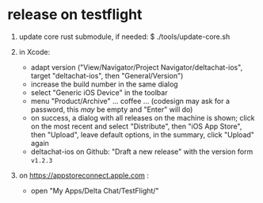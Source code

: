 # release on testflight

1. update core rust submodule, if needed:
   $ ./tools/update-core.sh

2. in Xcode:
   - adapt version ("View/Navigator/Project Navigator/deltachat-ios",
     target "deltachat-ios", then "General/Version")
   - increase the build number in the same dialog
   - select "Generic iOS Device" in the toolbar
   - menu "Product/Archive" ... coffee ...
     (codesign may ask for a password, this _may_ be empty and "Enter" will do)
   - on success, a dialog with all releases on the machine is shown;
     click on the most recent and select "Distribute", then "iOS App Store",
	 then "Upload", leave default options, in the summary, click "Upload" again
   - deltachat-ios on Github: "Draft a new release" with the version form `v1.2.3`

3. on https://appstoreconnect.apple.com :
   - open "My Apps/Delta Chat/TestFlight/" 

